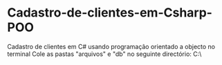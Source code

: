 # Cadastro-de-clientes-em-Csharp-POO
Cadastro de clientes em C# usando programação orientado a objecto no terminal 
Cole as pastas "arquivos" e "db" no seguinte directório: C:\
